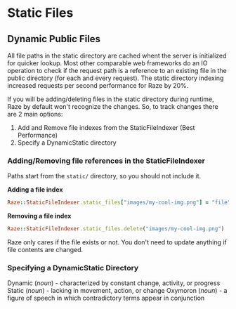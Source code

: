 # Static Files

## Dynamic Public Files

All file paths in the static directory are cached whent the server is initialized for quicker lookup. Most other comparable web frameworks do an IO operation to check if the request path is a reference to an existing file in the public directory (for each and every request). The static directory indexing increased requests per second performance for Raze by 20%.

If you will be adding/deleting files in the static directory during runtime, Raze by default won't recognize the changes. So, to track changes there are 2 main options:

  1) Add and Remove file indexes from the StaticFileIndexer (Best Performance)
  2) Specify a DynamicStatic  directory

### Adding/Removing file references in the StaticFileIndexer

Paths start from the `static/` directory, so you should not include it.

**Adding a file index**

```ruby
Raze::StaticFileIndexer.static_files["images/my-cool-img.png"] = "file"
```

**Removing a file index**

```ruby
Raze::StaticFileIndexer.static_files.delete("images/my-cool-img.png")
```

Raze only cares if the file exists or not. You don't need to update anything if file contents are changed.

### Specifying a DynamicStatic Directory

Dynamic (*noun*) - characterized by constant change, activity, or progress
Static (*noun*) - lacking in movement, action, or change
Oxymoron (*noun*) - a figure of speech in which contradictory terms appear in conjunction

